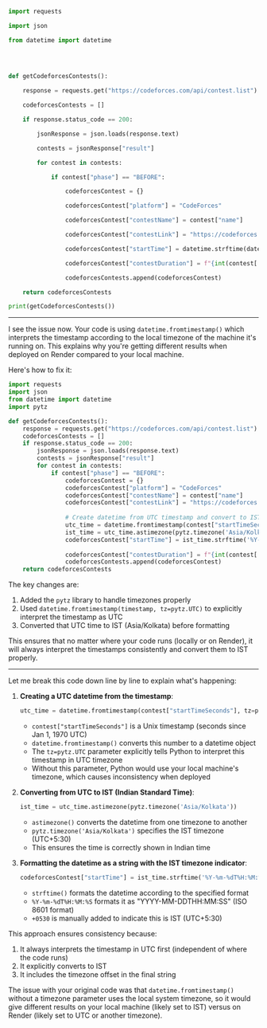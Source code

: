 
```python
import requests

import json

from datetime import datetime

  
  

def getCodeforcesContests():

    response = requests.get("https://codeforces.com/api/contest.list")

    codeforcesContests = []

    if response.status_code == 200:

        jsonResponse = json.loads(response.text)

        contests = jsonResponse["result"]

        for contest in contests:

            if contest["phase"] == "BEFORE":

                codeforcesContest = {}

                codeforcesContest["platform"] = "CodeForces"

                codeforcesContest["contestName"] = contest["name"]

                codeforcesContest["contestLink"] = "https://codeforces.com/contests/" + str(contest["id"])

                codeforcesContest["startTime"] = datetime.strftime(datetime.fromtimestamp(contest["startTimeSeconds"]), '%Y-%m-%dT%H:%M:%S') + '+0530'

                codeforcesContest["contestDuration"] = f"{int(contest['durationSeconds']) // 3600:02d}:{int((contest['durationSeconds']) % 3600) // 60:02d} hours"

                codeforcesContests.append(codeforcesContest)

    return codeforcesContests

print(getCodeforcesContests())
```

---
I see the issue now. Your code is using `datetime.fromtimestamp()` which interprets the timestamp according to the local timezone of the machine it's running on. This explains why you're getting different results when deployed on Render compared to your local machine.

Here's how to fix it:

```python
import requests
import json
from datetime import datetime
import pytz

def getCodeforcesContests():
    response = requests.get("https://codeforces.com/api/contest.list")
    codeforcesContests = []
    if response.status_code == 200:
        jsonResponse = json.loads(response.text)
        contests = jsonResponse["result"]
        for contest in contests:
            if contest["phase"] == "BEFORE":
                codeforcesContest = {}
                codeforcesContest["platform"] = "CodeForces"
                codeforcesContest["contestName"] = contest["name"]
                codeforcesContest["contestLink"] = "https://codeforces.com/contests/" + str(contest["id"])
                
                # Create datetime from UTC timestamp and convert to IST
                utc_time = datetime.fromtimestamp(contest["startTimeSeconds"], tz=pytz.UTC)
                ist_time = utc_time.astimezone(pytz.timezone('Asia/Kolkata'))
                codeforcesContest["startTime"] = ist_time.strftime('%Y-%m-%dT%H:%M:%S') + '+0530'
                
                codeforcesContest["contestDuration"] = f"{int(contest['durationSeconds']) // 3600:02d}:{int((contest['durationSeconds']) % 3600) // 60:02d} hours"
                codeforcesContests.append(codeforcesContest)
    return codeforcesContests
```

The key changes are:

1. Added the `pytz` library to handle timezones properly
2. Used `datetime.fromtimestamp(timestamp, tz=pytz.UTC)` to explicitly interpret the timestamp as UTC
3. Converted that UTC time to IST (Asia/Kolkata) before formatting

This ensures that no matter where your code runs (locally or on Render), it will always interpret the timestamps consistently and convert them to IST properly.


---

Let me break this code down line by line to explain what's happening:

1. **Creating a UTC datetime from the timestamp**:
    
    ```python
    utc_time = datetime.fromtimestamp(contest["startTimeSeconds"], tz=pytz.UTC)
    ```
    
    - `contest["startTimeSeconds"]` is a Unix timestamp (seconds since Jan 1, 1970 UTC)
    - `datetime.fromtimestamp()` converts this number to a datetime object
    - The `tz=pytz.UTC` parameter explicitly tells Python to interpret this timestamp in UTC timezone
    - Without this parameter, Python would use your local machine's timezone, which causes inconsistency when deployed
2. **Converting from UTC to IST (Indian Standard Time)**:
    
    ```python
    ist_time = utc_time.astimezone(pytz.timezone('Asia/Kolkata'))
    ```
    
    - `astimezone()` converts the datetime from one timezone to another
    - `pytz.timezone('Asia/Kolkata')` specifies the IST timezone (UTC+5:30)
    - This ensures the time is correctly shown in Indian time
3. **Formatting the datetime as a string with the IST timezone indicator**:
    
    ```python
    codeforcesContest["startTime"] = ist_time.strftime('%Y-%m-%dT%H:%M:%S') + '+0530'
    ```
    
    - `strftime()` formats the datetime according to the specified format
    - `%Y-%m-%dT%H:%M:%S` formats it as "YYYY-MM-DDTHH:MM:SS" (ISO 8601 format)
    - `+0530` is manually added to indicate this is IST (UTC+5:30)

This approach ensures consistency because:

1. It always interprets the timestamp in UTC first (independent of where the code runs)
2. It explicitly converts to IST
3. It includes the timezone offset in the final string

The issue with your original code was that `datetime.fromtimestamp()` without a timezone parameter uses the local system timezone, so it would give different results on your local machine (likely set to IST) versus on Render (likely set to UTC or another timezone).